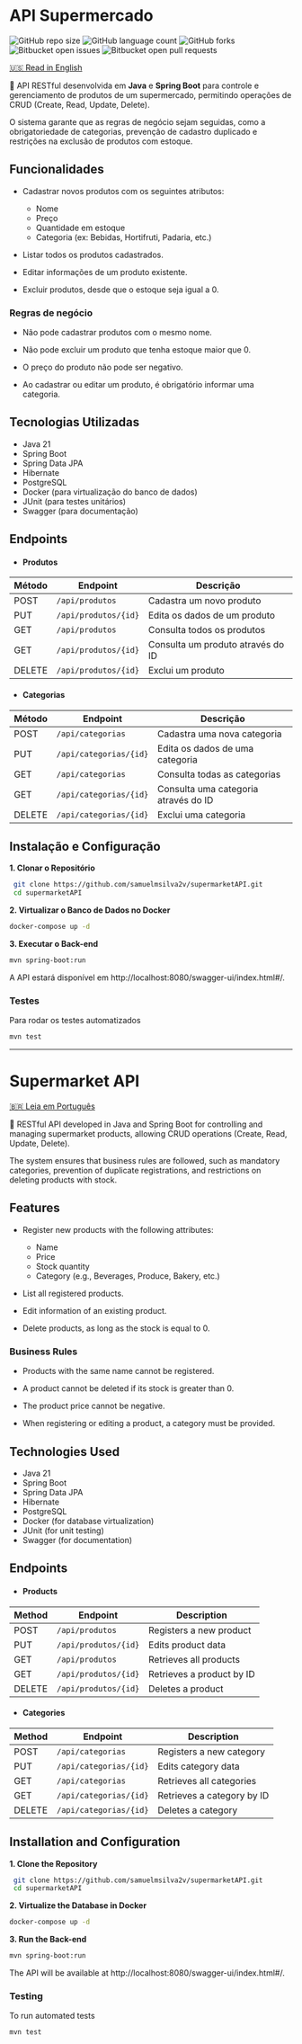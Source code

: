 # API Supermercado
![GitHub repo size](https://img.shields.io/github/repo-size/samuelmsilva2v/supermarketAPI?style=for-the-badge)
![GitHub language count](https://img.shields.io/github/languages/count/samuelmsilva2v/supermarketAPI?style=for-the-badge)
![GitHub forks](https://img.shields.io/github/forks/samuelmsilva2v/supermarketAPI?style=for-the-badge)
![Bitbucket open issues](https://img.shields.io/bitbucket/issues/samuelmsilva2v/supermarketAPI?style=for-the-badge)
![Bitbucket open pull requests](https://img.shields.io/bitbucket/pr-raw/samuelmsilva2v/supermarketAPI?style=for-the-badge)

[🇺🇸 Read in English](#supermarket-api)

🛒 API RESTful desenvolvida em **Java** e **Spring Boot** para controle e gerenciamento de produtos de um supermercado, permitindo operações de CRUD (Create, Read, Update, Delete).

O sistema garante que as regras de negócio sejam seguidas, como a obrigatoriedade de categorias, prevenção de cadastro duplicado e restrições na exclusão de produtos com estoque.

## Funcionalidades
* Cadastrar novos produtos com os seguintes atributos:
  * Nome
  * Preço
  * Quantidade em estoque
  * Categoria (ex: Bebidas, Hortifruti, Padaria, etc.)

* Listar todos os produtos cadastrados.

* Editar informações de um produto existente.

* Excluir produtos, desde que o estoque seja igual a 0.

### Regras de negócio
* Não pode cadastrar produtos com o mesmo nome.

* Não pode excluir um produto que tenha estoque maior que 0.

* O preço do produto não pode ser negativo.

* Ao cadastrar ou editar um produto, é obrigatório informar uma categoria.

## Tecnologias Utilizadas

* Java 21
* Spring Boot
* Spring Data JPA
* Hibernate
* PostgreSQL
* Docker (para virtualização do banco de dados)
* JUnit (para testes unitários)
* Swagger (para documentação)

## Endpoints

- #### Produtos
| Método | Endpoint             | Descrição                         |
|--------|----------------------|-----------------------------------|
| POST   | `/api/produtos`      | Cadastra um novo produto          |
| PUT    | `/api/produtos/{id}` | Edita os dados de um produto      |
| GET    | `/api/produtos`      | Consulta todos os produtos        |
| GET    | `/api/produtos/{id}` | Consulta um produto através do ID |
| DELETE | `/api/produtos/{id}` | Exclui um produto                 |

- #### Categorias
| Método | Endpoint               | Descrição                            |
|--------|------------------------|--------------------------------------|
| POST   | `/api/categorias`      | Cadastra uma nova categoria          |
| PUT    | `/api/categorias/{id}` | Edita os dados de uma categoria      |
| GET    | `/api/categorias`      | Consulta todas as categorias         |
| GET    | `/api/categorias/{id}` | Consulta uma categoria através do ID |
| DELETE | `/api/categorias/{id}` | Exclui uma categoria                 |

## Instalação e Configuração
**1. Clonar o Repositório**
```bash
 git clone https://github.com/samuelmsilva2v/supermarketAPI.git
 cd supermarketAPI
```

**2. Virtualizar o Banco de Dados no Docker**
```bash
docker-compose up -d
```

**3. Executar o Back-end**
```bash
mvn spring-boot:run
```
A API estará disponível em http://localhost:8080/swagger-ui/index.html#/.

### Testes
Para rodar os testes automatizados
```bash
mvn test
```

---

# Supermarket API
[🇧🇷 Leia em Português](#api-supermercado)

🛒 RESTful API developed in Java and Spring Boot for controlling and managing supermarket products, allowing CRUD operations (Create, Read, Update, Delete).

The system ensures that business rules are followed, such as mandatory categories, prevention of duplicate registrations, and restrictions on deleting products with stock.

## Features
* Register new products with the following attributes:
  * Name
  * Price
  * Stock quantity
  * Category (e.g., Beverages, Produce, Bakery, etc.)

* List all registered products.

* Edit information of an existing product.

* Delete products, as long as the stock is equal to 0.

### Business Rules
* Products with the same name cannot be registered.

* A product cannot be deleted if its stock is greater than 0.

* The product price cannot be negative.

* When registering or editing a product, a category must be provided.

## Technologies Used

* Java 21
* Spring Boot
* Spring Data JPA
* Hibernate
* PostgreSQL
* Docker (for database virtualization)
* JUnit (for unit testing)
* Swagger (for documentation)

## Endpoints

- #### Products
| Method | Endpoint             | Description               |
|--------|----------------------|---------------------------|
| POST   | `/api/produtos`      | Registers a new product   |
| PUT    | `/api/produtos/{id}` | Edits product data        |
| GET    | `/api/produtos`      | Retrieves all products    |
| GET    | `/api/produtos/{id}` | Retrieves a product by ID |
| DELETE | `/api/produtos/{id}` | Deletes a product         |

- #### Categories
| Method | Endpoint               | Description                |
|--------|------------------------|----------------------------|
| POST   | `/api/categorias`      | Registers a new category   |
| PUT    | `/api/categorias/{id}` | Edits category data        |
| GET    | `/api/categorias`      | Retrieves all categories   |
| GET    | `/api/categorias/{id}` | Retrieves a category by ID |
| DELETE | `/api/categorias/{id}` | Deletes a category         |

## Installation and Configuration
**1. Clone the Repository**
```bash
 git clone https://github.com/samuelmsilva2v/supermarketAPI.git
 cd supermarketAPI
```

**2. Virtualize the Database in Docker**
```bash
docker-compose up -d
```

**3. Run the Back-end**
```bash
mvn spring-boot:run
```
The API will be available at http://localhost:8080/swagger-ui/index.html#/.

### Testing
To run automated tests
```bash
mvn test
```
